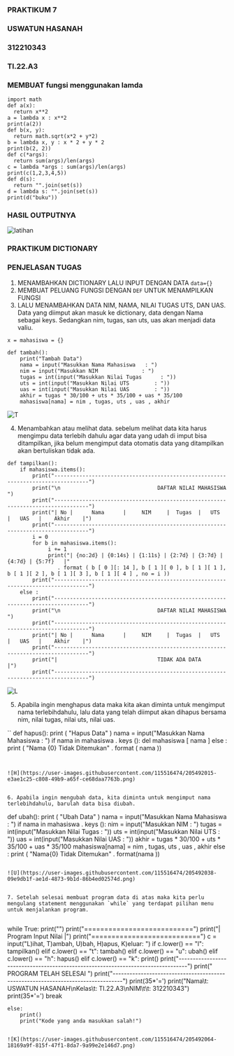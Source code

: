 ### PRAKTIKUM 7
### USWATUN HASANAH
### 312210343
### TI.22.A3

###  MEMBUAT fungsi menggunakan lamda

```
import math
def a(x):
  return x**2
a = lambda x : x**2
print(a(2))
def b(x, y):
  return math.sqrt(x*2 + y*2)
b = lambda x, y : x * 2 + y * 2
print(b(2, 2))
def c(*args):
  return sum(args)/len(args)
c = lambda *args : sum(args)/len(args)
print(c(1,2,3,4,5))
def d(s):
  return "".join(set(s))
d = lambda s: "".join(set(s))
print(d("buku"))
```


### HASIL OUTPUTNYA

![latihan](https://user-images.githubusercontent.com/115516474/205488883-457935cd-50bc-4d80-bbed-d709b0860e6f.png)


### PRAKTIKUM DICTIONARY

### PENJELASAN TUGAS
1. MENAMBAHKAN DICTIONARY LALU INPUT DENGAN DATA `data={}`
2. MEMBUAT PELUANG FUNGSI DENGAN `DEF` UNTUK MENAMPILKAN  FUNGSI
3. LALU MENAMBAHKAN DATA NIM, NAMA, NILAI TUGAS UTS, DAN UAS. Data yang diimput akan masuk ke dictionary, data dengan Nama sebagai keys. 
   Sedangkan nim, tugas, san uts, uas akan menjadi data valiu.

```
x = mahasiswa = {}

def tambah():
    print("Tambah Data")
    nama = input("Masukkan Nama Mahasiswa   : ")
    nim = input("Masukkan NIM              : ")
    tugas = int(input("Masukkan Nilai Tugas      : "))
    uts = int(input("Masukkan Nilai UTS        : "))
    uas = int(input("Masukkan Nilai UAS        : "))
    akhir = tugas * 30/100 + uts * 35/100 + uas * 35/100
    mahasiswa[nama] = nim , tugas, uts , uas , akhir
 ```
 
 ![T](https://user-images.githubusercontent.com/115516474/205491861-a5e131fb-17d9-4e0d-9c74-f1d0a6f21a5b.png)

    
4. Menambahkan atau melihat data. sebelum melihat data kita harus mengimpu data terlebih dahulu agar data yang udah di imput bisa ditampilkan, 
jika belum mengimput data otomatis data yang ditampilkan akan bertuliskan tidak ada.

```
def tampilkan():
    if mahasiswa.items():
        print("---------------------------------------------------------------------------------")
        print("\n                               DAFTAR NILAI MAHASISWA                    ")
        print("---------------------------------------------------------------------------------")
        print("| No |      Nama      |     NIM     |  Tugas  |   UTS   |   UAS   |    Akhir    |")
        print("---------------------------------------------------------------------------------")
        i = 0
        for b in mahasiswa.items():
             i += 1
             print("| {no:2d} | {0:14s} | {1:11s} | {2:7d} | {3:7d} | {4:7d} | {5:7f}   |"
                . format ( b [ 0 ][: 14 ], b [ 1 ][ 0 ], b [ 1 ][ 1 ], b [ 1 ][ 2 ], b [ 1 ][ 3 ], b [ 1 ][ 4 ] , no = i ))
        print("---------------------------------------------------------------------------------")
    else :
        print("---------------------------------------------------------------------------------")
        print("\n                               DAFTAR NILAI MAHASISWA                    ")
        print("---------------------------------------------------------------------------------")
        print("| No |      Nama      |     NIM     |  Tugas  |   UTS   |   UAS   |    Akhir    |")
        print("---------------------------------------------------------------------------------")
        print("|                                TIDAK ADA DATA                                 |")
        print("---------------------------------------------------------------------------------")
 ```
 
 ![L](https://user-images.githubusercontent.com/115516474/205491934-5298444a-d498-498b-b09b-e5d60a3c3323.png)

 
 5. Apabila ingin menghapus data maka kita akan diminta untuk mengimput nama terlebihdahulu, lalu data yang telah diimput akan dihapus 
 bersama nim, nilai tugas, nilai uts, nilai uas.
 
 ``
 def hapus():
    print ( "Hapus Data" )
    nama = input("Masukkan Nama Mahasiswa   : ")
    if  nama in  mahasiswa . keys ():
        del  mahasiswa [ nama ]
    else :
        print ( "Nama {0} Tidak Ditemukan" . format ( nama ))
 ```
 
 
 ![H](https://user-images.githubusercontent.com/115516474/205492015-e3ae1c25-c808-49b9-a65f-ce68daa7763b.png)
 

 6. Apabila ingin mengubah data, kita diminta untuk mengimput nama terlebihdahulu, barulah data bisa diubah.
 
 ```
 def ubah():
    print ( "Ubah Data" )
    nama = input("Masukkan Nama Mahasiswa   : ")
    if nama in  mahasiswa . keys ():
        nim = input("Masukkan NIM              : ")
        tugas = int(input("Masukkan Nilai Tugas      : "))
        uts = int(input("Masukkan Nilai UTS        : "))
        uas = int(input("Masukkan Nilai UAS        : "))
        akhir = tugas * 30/100 + uts * 35/100 + uas * 35/100
        mahasiswa[nama] = nim , tugas, uts , uas , akhir
    else :
        print ( "Nama{0} Tidak Ditemukan" . format(nama ))

 ```
 
 ![U](https://user-images.githubusercontent.com/115516474/205492038-09e9db1f-ae1d-4873-9b1d-86b4ed02574d.png)

   
7. Setelah selesai membuat program data di atas maka kita perlu mengulang statement menggunakan `while` yang terdapat pilihan menu untuk menjalankan program. 
    

```
while True:
    print("")
    print("===========================")
    print("|   Program Input Nilai   |")
    print("===========================")
    c = input("L)ihat, T)ambah, U)bah, H)apus, K)eluar: ")
    if c.lower() == "l":
        tampilkan()
    elif c.lower() == "t":
        tambah()
    elif c.lower() == "u":
        ubah()
    elif c.lower() == "h":
        hapus()
    elif c.lower() == "k":
        print()
        print("---------------------------------------------------------------------------------")
        print("                                 PROGRAM TELAH SELESAI                    ")
        print("---------------------------------------------------------------------------------")
        print(35*'=')
        print("Nama\t: USWATUN HASANAH\nKelas\t: TI.22.A3\nNIM\t\t: 312210343")
        print(35*'=')
        break

    else:
        print()
        print("Kode yang anda masukkan salah!")
```

![K](https://user-images.githubusercontent.com/115516474/205492064-18169a9f-815f-47f1-8da7-9a99e2e146d7.png)



